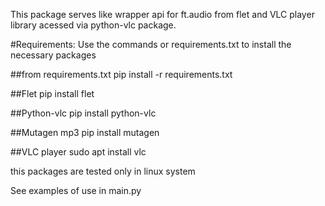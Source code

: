 This package serves like wrapper api for ft.audio from flet and VLC player library acessed via python-vlc package.

#Requirements:
Use the commands or requirements.txt to install the necessary packages

##from requirements.txt
pip install -r requirements.txt

##Flet
pip install flet

##Python-vlc
pip install python-vlc

##Mutagen mp3
pip install mutagen

##VLC player
sudo apt install vlc

this packages are tested only in linux system

See examples of use in main.py